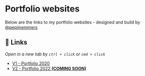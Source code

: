 # Portfolio websites

Below are the links to my portfolio websites - designed and build by [@pepijnemmers](https://www.github.com/pepijnemmers)


## 🔗 Links

*Open in a new tab by `ctrl + click` or `cmd + click`*

- [V1 - Portfolio 2020](https://pepijnemmers.github.io/portfolio/V1/)
- [V2 - Portfolio 2022 **(COMING SOON)**](https://pepijnemmers.github.io/portfolio/V2/)
